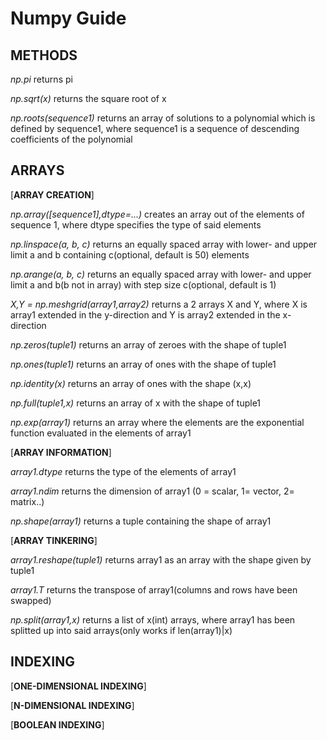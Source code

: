 # Numpy Guide
## METHODS

_np.pi_ returns pi

_np.sqrt(x)_ returns the square root of x

_np.roots(sequence1)_ returns an array of solutions to a polynomial which is defined by sequence1, where sequence1 is a sequence of descending coefficients of the polynomial

## ARRAYS
[**ARRAY CREATION**]

_np.array([sequence1],dtype=...)_ creates an array out of the elements of sequence 1, where dtype specifies the type of said elements

_np.linspace(a, b, c)_ returns an equally spaced array with lower- and upper limit a and b containing c(optional, default is 50) elements  

_np.arange(a, b, c)_ returns an equally spaced array with lower- and upper limit a and b(b not in array) with step size c(optional, default is 1)

_X,Y = np.meshgrid(array1,array2)_ returns a 2 arrays X and Y, where X is array1 extended in the y-direction and Y is array2 extended in the x-direction

_np.zeros(tuple1)_ returns an array of zeroes with the shape of tuple1

_np.ones(tuple1)_ returns an array of ones with the shape of tuple1

_np.identity(x)_ returns an array of ones with the shape (x,x)

_np.full(tuple1,x)_ returns an array of x with the shape of tuple1

_np.exp(array1)_ returns an array where the elements are the exponential function evaluated in the elements of array1

[**ARRAY INFORMATION**]

_array1.dtype_ returns the type of the elements of array1

_array1.ndim_ returns the dimension of array1 (0 = scalar, 1= vector, 2= matrix..)

_np.shape(array1)_ returns a tuple containing the shape of array1

[**ARRAY TINKERING**]

_array1.reshape(tuple1)_ returns array1 as an array with the shape given by tuple1

_array1.T_ returns the transpose of array1(columns and rows have been swapped)

_np.split(array1,x)_ returns a list of x(int) arrays, where array1 has been splitted up into said arrays(only works if len(array1)|x)

## INDEXING

[**ONE-DIMENSIONAL INDEXING**]



[**N-DIMENSIONAL INDEXING**]




[**BOOLEAN INDEXING**]



